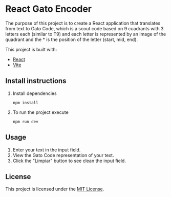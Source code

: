 # React Gato Encoder

The purpose of this project is to create a React application that translates from text to Gato Code, which is a scout code based on 9 cuadrants with 3 letters each (similar to T9) and each letter is represented by an image of the quadrant and the * is the position of the letter (start, mid, end).

This project is built with:
- [React](https://reactjs.org/)
- [Vite](https://vitejs.dev/)

## Install instructions

1. Install dependencies

    `npm install`

2. To run the project execute

    `npm run dev`

## Usage

1. Enter your text in the input field.
2. View the Gato Code representation of your text.
3. Click the "Limpiar" button to see clean the input field.

## License

This project is licensed under the [MIT License](LICENSE).